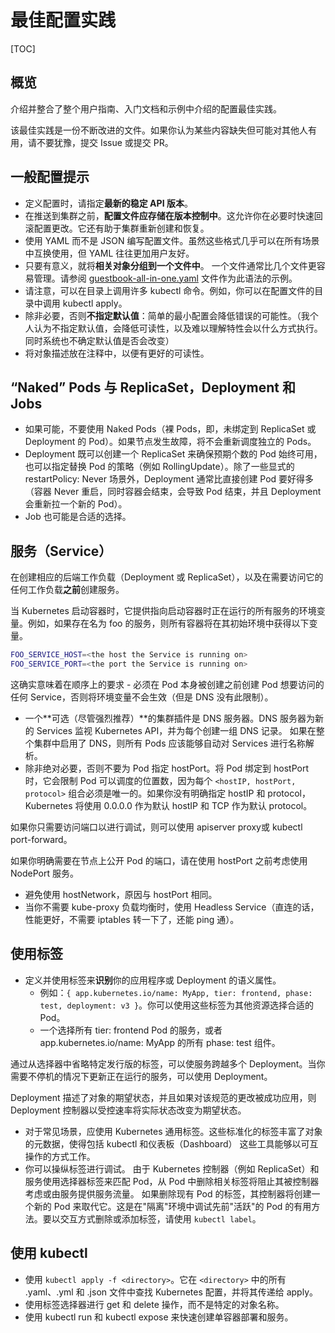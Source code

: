 # 最佳配置实践

[TOC]

## 概览

介绍并整合了整个用户指南、入门文档和示例中介绍的配置最佳实践。

该最佳实践是一份不断改进的文件。如果你认为某些内容缺失但可能对其他人有用，请不要犹豫，提交 Issue 或提交 PR。

## 一般配置提示

- 定义配置时，请指定**最新的稳定 API 版本**。
- 在推送到集群之前，**配置文件应存储在版本控制中**。这允许你在必要时快速回滚配置更改。它还有助于集群重新创建和恢复。
- 使用 YAML 而不是 JSON 编写配置文件。虽然这些格式几乎可以在所有场景中互换使用，但 YAML 往往更加用户友好。
- 只要有意义，就将**相关对象分组到一个文件中**。 一个文件通常比几个文件更容易管理。请参阅 [guestbook-all-in-one.yaml](https://github.com/kubernetes/examples/blob/master/guestbook/all-in-one/guestbook-all-in-one.yaml) 文件作为此语法的示例。
- 请注意，可以在目录上调用许多 kubectl 命令。例如，你可以在配置文件的目录中调用 kubectl apply。
- 除非必要，否则**不指定默认值**：简单的最小配置会降低错误的可能性。（我个人认为不指定默认值，会降低可读性，以及难以理解特性会以什么方式执行。同时系统也不确定默认值是否会改变）
- 将对象描述放在注释中，以便有更好的可读性。

## “Naked” Pods 与 ReplicaSet，Deployment 和 Jobs

- 如果可能，不要使用 Naked Pods（裸 Pods，即，未绑定到 ReplicaSet 或 Deployment 的 Pod）。如果节点发生故障，将不会重新调度独立的 Pods。
- Deployment 既可以创建一个 ReplicaSet 来确保预期个数的 Pod 始终可用，也可以指定替换 Pod 的策略（例如 RollingUpdate）。除了一些显式的 restartPolicy: Never 场景外，Deployment 通常比直接创建 Pod 要好得多（容器 Never 重启，同时容器会结束，会导致 Pod 结束，并且 Deployment 会重新拉一个新的 Pod）。
- Job 也可能是合适的选择。

## 服务（Service）

在创建相应的后端工作负载（Deployment 或 ReplicaSet），以及在需要访问它的任何工作负载**之前**创建服务。

当 Kubernetes 启动容器时，它提供指向启动容器时正在运行的所有服务的环境变量。例如，如果存在名为 foo 的服务，则所有容器将在其初始环境中获得以下变量。

```sh
FOO_SERVICE_HOST=<the host the Service is running on>
FOO_SERVICE_PORT=<the port the Service is running on>
```

这确实意味着在顺序上的要求 - 必须在 Pod 本身被创建之前创建 Pod 想要访问的任何 Service，否则将环境变量不会生效（但是 DNS 没有此限制）。

- 一个**可选（尽管强烈推荐）**的集群插件是 DNS 服务器。DNS 服务器为新的 Services 监视 Kubernetes API，并为每个创建一组 DNS 记录。 如果在整个集群中启用了 DNS，则所有 Pods 应该能够自动对 Services 进行名称解析。
- 除非绝对必要，否则不要为 Pod 指定 hostPort。将 Pod 绑定到 hostPort 时，它会限制 Pod 可以调度的位置数，因为每个 `<hostIP, hostPort, protocol>` 组合必须是唯一的。如果你没有明确指定 hostIP 和 protocol，Kubernetes 将使用 0.0.0.0 作为默认 hostIP 和 TCP 作为默认 protocol。

如果你只需要访问端口以进行调试，则可以使用 apiserver proxy或 kubectl port-forward。

如果你明确需要在节点上公开 Pod 的端口，请在使用 hostPort 之前考虑使用 NodePort 服务。

- 避免使用 hostNetwork，原因与 hostPort 相同。
- 当你不需要 kube-proxy 负载均衡时，使用 Headless Service（直连的话，性能更好，不需要 iptables 转一下了，还能 ping 通）。

## 使用标签

- 定义并使用标签来**识别**你的应用程序或 Deployment 的语义属性。
  - 例如：`{ app.kubernetes.io/name: MyApp, tier: frontend, phase: test, deployment: v3 }`。你可以使用这些标签为其他资源选择合适的 Pod。
  - 一个选择所有 tier: frontend Pod 的服务，或者 app.kubernetes.io/name: MyApp 的所有 phase: test 组件。


通过从选择器中省略特定发行版的标签，可以使服务跨越多个 Deployment。当你需要不停机的情况下更新正在运行的服务，可以使用 Deployment。

Deployment 描述了对象的期望状态，并且如果对该规范的更改被成功应用，则 Deployment 控制器以受控速率将实际状态改变为期望状态。

- 对于常见场景，应使用 Kubernetes 通用标签。这些标准化的标签丰富了对象的元数据，使得包括 kubectl 和仪表板（Dashboard） 这些工具能够以可互操作的方式工作。
- 你可以操纵标签进行调试。 由于 Kubernetes 控制器（例如 ReplicaSet）和服务使用选择器标签来匹配 Pod，从 Pod 中删除相关标签将阻止其被控制器考虑或由服务提供服务流量。 如果删除现有 Pod 的标签，其控制器将创建一个新的 Pod 来取代它。这是在"隔离"环境中调试先前"活跃"的 Pod 的有用方法。要以交互方式删除或添加标签，请使用 `kubectl label`。

## 使用 kubectl

- 使用 `kubectl apply -f <directory>`。它在 `<directory>` 中的所有 .yaml、.yml 和 .json 文件中查找 Kubernetes 配置，并将其传递给 apply。
- 使用标签选择器进行 get 和 delete 操作，而不是特定的对象名称。
- 使用 kubectl run 和 kubectl expose 来快速创建单容器部署和服务。
